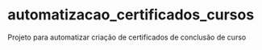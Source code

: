 # automatizacao_certificados_cursos
Projeto para automatizar criação de certificados de conclusão de curso
